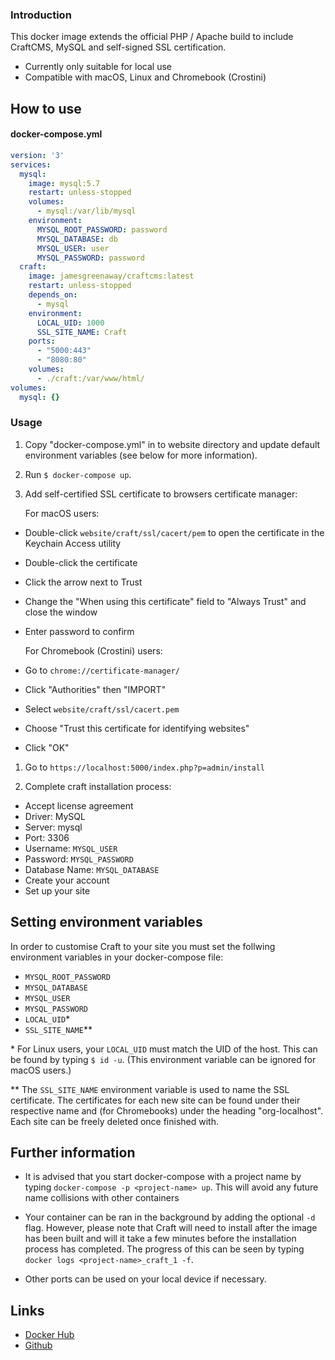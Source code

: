 ### Introduction
This docker image extends the official PHP / Apache build to include CraftCMS, MySQL and self-signed SSL certification.

- Currently only suitable for local use 
- Compatible with macOS, Linux and Chromebook (Crostini)

## How to use

#### docker-compose.yml
```yaml
version: '3'
services: 
  mysql:
    image: mysql:5.7
    restart: unless-stopped
    volumes: 
      - mysql:/var/lib/mysql
    environment:
      MYSQL_ROOT_PASSWORD: password
      MYSQL_DATABASE: db
      MYSQL_USER: user
      MYSQL_PASSWORD: password
  craft:
    image: jamesgreenaway/craftcms:latest
    restart: unless-stopped
    depends_on: 
      - mysql
    environment: 
      LOCAL_UID: 1000
      SSL_SITE_NAME: Craft
    ports: 
      - "5000:443"
      - "8080:80"
    volumes: 
      - ./craft:/var/www/html/
volumes: 
  mysql: {}
```

### Usage
1. Copy "docker-compose.yml" in to website directory and update default environment variables (see below for more information).

1. Run ```$ docker-compose up```.

1. Add self-certified SSL certificate to browsers certificate manager: 

   For macOS users:
* Double-click ```website/craft/ssl/cacert/pem``` to open the certificate in the Keychain Access utility
* Double-click the certificate
* Click the arrow next to Trust
* Change the "When using this certificate" field to "Always Trust" and close the window
* Enter password to confirm
    
   For Chromebook (Crostini) users:
* Go to ```chrome://certificate-manager/```
* Click "Authorities" then "IMPORT"
* Select ```website/craft/ssl/cacert.pem```
* Choose "Trust this certificate for identifying websites"
* Click "OK"
    
1. Go to ```https://localhost:5000/index.php?p=admin/install```

1. Complete craft installation process:
* Accept license agreement
* Driver: MySQL
* Server: mysql
* Port: 3306
* Username: ```MYSQL_USER```
* Password: ```MYSQL_PASSWORD```
* Database Name: ```MYSQL_DATABASE```
* Create your account
* Set up your site

## Setting environment variables

In order to customise Craft to your site you must set the follwing environment variables in your docker-compose file: 

* ```MYSQL_ROOT_PASSWORD```
* ```MYSQL_DATABASE```
* ```MYSQL_USER```
* ```MYSQL_PASSWORD```
* ```LOCAL_UID```\*
* ```SSL_SITE_NAME```\**

\* For Linux users, your ```LOCAL_UID``` must match the UID of the host.  This can be found by typing ```$ id -u```. (This environment variable can be ignored for macOS users.)

\** The ```SSL_SITE_NAME``` environment variable is used to name the SSL certificate.  The certificates for each new site can be found under their respective name and (for Chromebooks) under the heading "org-localhost".  Each site can be freely deleted once finished with. 

## Further information
* It is advised that you start docker-compose with a project name by typing ```docker-compose -p <project-name> up```. This will avoid any future name collisions with other containers

* Your container can be ran in the background by adding the optional ```-d``` flag.  However, please note that Craft will need to install after the image has been built and will it take a few minutes before the installation process has completed.  The progress of this can be seen by typing ```docker logs <project-name>_craft_1 -f```.

* Other ports can be used on your local device if necessary.

## Links

* [Docker Hub](https://hub.docker.com/r/jamesgreenaway/craftcms)
* [Github](https://github.com/JamesGreenaway/craftcms) 
